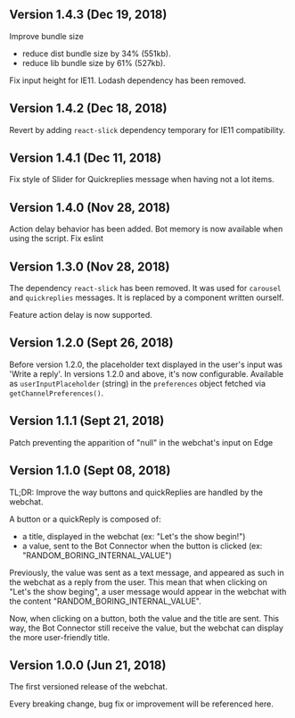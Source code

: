 ## Version 1.4.3 (Dec 19, 2018)

Improve bundle size
- reduce dist bundle size by 34% (551kb).
- reduce lib bundle size by 61% (527kb).

Fix input height for IE11.
Lodash dependency has been removed.

## Version 1.4.2 (Dec 18, 2018)

Revert by adding `react-slick` dependency temporary for IE11 compatibility.

## Version 1.4.1 (Dec 11, 2018)

Fix style of Slider for Quickreplies message when having not a lot items.

## Version 1.4.0 (Nov 28, 2018)

Action delay behavior has been added.
Bot memory is now available when using the script.
Fix eslint

## Version 1.3.0 (Nov 28, 2018)

The dependency `react-slick` has been removed. It was used for `carousel` and `quickreplies` messages. It is replaced by a component written ourself.

Feature action delay is now supported.

## Version 1.2.0 (Sept 26, 2018)

Before version 1.2.0, the placeholder text displayed in the user's input was 'Write a reply'.
In versions 1.2.0 and above, it's now configurable.
Available as `userInputPlaceholder` (string) in the `preferences` object fetched via `getChannelPreferences()`.

## Version 1.1.1 (Sept 21, 2018)

Patch preventing the apparition of "null" in the webchat's input on Edge

## Version 1.1.0 (Sept 08, 2018)

TL;DR: Improve the way buttons and quickReplies are handled by the webchat.

A button or a quickReply is composed of:

- a title, displayed in the webchat (ex: "Let's the show begin!")
- a value, sent to the Bot Connector when the button is clicked (ex: "RANDOM_BORING_INTERNAL_VALUE")

Previously, the value was sent as a text message, and appeared as such in the webchat as a reply from the user. This mean that when clicking on "Let's the show beging", a user message would appear in the webchat with the content "RANDOM_BORING_INTERNAL_VALUE".

Now, when clicking on a button, both the value and the title are sent. This way, the Bot Connector still receive the value, but the webchat can display the more user-friendly title.

## Version 1.0.0 (Jun 21, 2018)

The first versioned release of the webchat.

Every breaking change, bug fix or improvement will be referenced here.

